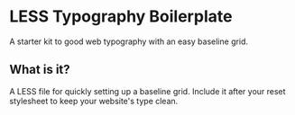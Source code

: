 # LESS Typography Boilerplate

A starter kit to good web typography with an easy baseline grid.

## What is it?

A LESS file for quickly setting up a baseline grid. Include it after your reset stylesheet to keep your website's type clean.